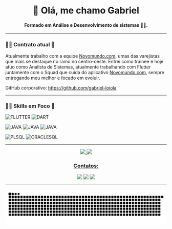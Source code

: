 <h1 align="center">👋 Olá, me chamo Gabriel</h1>

<h4 align="center">Formado em Análise e Desenvolvimento de sistemas 👨‍💻.</h4>

---

### 👨‍💻 Contrato atual 🚀
Atualmente trabalho com a equipe [Novomundo.com](https://www.novomundo.com.br/), umas das varejistas que mais se destaque no ramo no centro-oeste. Entrei como trainee e hoje atuo como Analista de Sistemas, atualmente trabalhando com Flutter juntamente com o Squad que cuida do aplicativo [Novomundo.com](https://play.google.com/store/apps/details?id=com.kobe.novoMundo&hl=pt_BR&gl=US), sempre entregando meu melhor e focado em evoluir.

GitHub corporativo: https://github.com/gabriel-loiola

---

### 👨‍💻 Skills em Foco 🚀

<img src="https://img.icons8.com/color/48/000000/flutter.png" alt="FLUTTER" heigth="40" width="40" title="FLUTTER"></img>
<img src="https://img.icons8.com/color/48/000000/dart.png" alt="DART" heigth="40" width="40" title="DART"></img>

<img src="https://img.icons8.com/color/48/000000/java-coffee-cup-logo--v1.png" alt="JAVA" heigth="40" width="40" title="JAVA"></img>
<img src="https://github.com/Bilson15/Bilson15/assets/69912727/81c07291-7797-4020-8e8b-280209aed57c" alt="JAVA" heigth="40" width="40" title="Laravel"></img>
<img src="https://upload.wikimedia.org/wikipedia/commons/thumb/9/9a/Laravel.svg/1200px-Laravel.svg.png" alt="JAVA" heigth="40" width="40" title="Laravel"></img>


<img src="http://www.dbamaker.com.br/files//course/36e5898eda.png" alt="PLSQL" heigth="40" width="40" title="PLSQL"></img>
<img src="https://img.icons8.com/color/48/000000/oracle-logo.png" alt="ORACLESQL" heigth="40" width="40" title="ORACLESQL"></img>


---

<div align="center">
  <a href="https://github.com/Bilson15">
  <img height="180em" src="https://github-readme-stats.vercel.app/api?username=Bilson15&show_icons=true&theme=github_dark"/>
  <img height="180em" src="https://github-readme-stats.vercel.app/api/top-langs/?username=Bilson15&layout=compact&langs_count=7&theme=github_dark"/>
</div>




<h3 align="center">Contatos:</h3>
<div align="center">
  <a href="https://www.instagram.com/gabriel.bilson" target="_blank"><img src="https://img.shields.io/badge/-Instagram-%23515bd4?style=for-the-badge&logo=instagram&logoColor=white" target="_blank"></a>
  <a href = "mailto:gabrielfelipe.bil@gmail.com"><img src="https://img.shields.io/badge/-Gmail-%23333?style=for-the-badge&logo=gmail&logoColor=white" target="_blank"></a>
  <a href="https://www.linkedin.com/in/gabriel-felipe-1232b31b5" target="_blank"><img src="https://img.shields.io/badge/-LinkedIn-%230077B5?style=for-the-badge&logo=linkedin&logoColor=white" target="_blank"></a>
</div>


  
 ---
  
![Snake animation](https://github.com/bilson15/bilson15/blob/output/github-contribution-grid-snake.svg)
